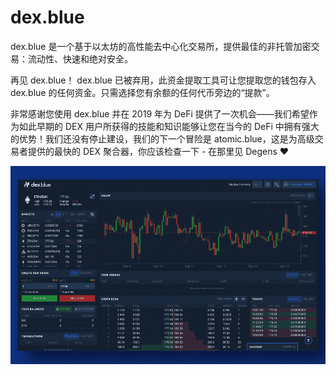 # dex.blue

dex.blue 是一个基于以太坊的高性能去中心化交易所，提供最佳的非托管加密交易：流动性、快速和绝对安全。

再见 dex.blue！
dex.blue 已被弃用，此资金提取工具可让您提取您的钱包存入 dex.blue 的任何资金。只需选择您有余额的任何代币旁边的“提款”。

非常感谢您使用 dex.blue 并在 2019 年为 DeFi 提供了一次机会——我们希望作为如此早期的 DEX 用户所获得的技能和知识能够让您在当今的 DeFi 中拥有强大的优势！我们还没有停止建设，我们的下一个冒险是 atomic.blue，这是为高级交易者提供的最快的 DEX 聚合器，你应该检查一下 - 在那里见 Degens ❤️

![dexblue-dapp-exchanges-eth-image1_0099edb0ef80ab3903e346c655120faf](dexblue-dapp-exchanges-eth-image1_0099edb0ef80ab3903e346c655120faf.png)

